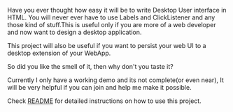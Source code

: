 Have you ever thought how easy it will be to write Desktop User interface in HTML. You will never ever have to use Labels and ClickListener and any those kind of stuff.This is useful only if you are more of a web developer and now want to design a desktop application.

This project will also be useful if you want to persist your web UI to a desktop extension of your WebApp.

So did you like the smell of it, then why don't you taste it?

Currently I only have a working demo and its not complete(or even near), It will be very helpful if you can join and help me make it possible.

Check [README](https://code.google.com/p/webtodesktop/wiki/README) for detailed instructions on how to use this project.